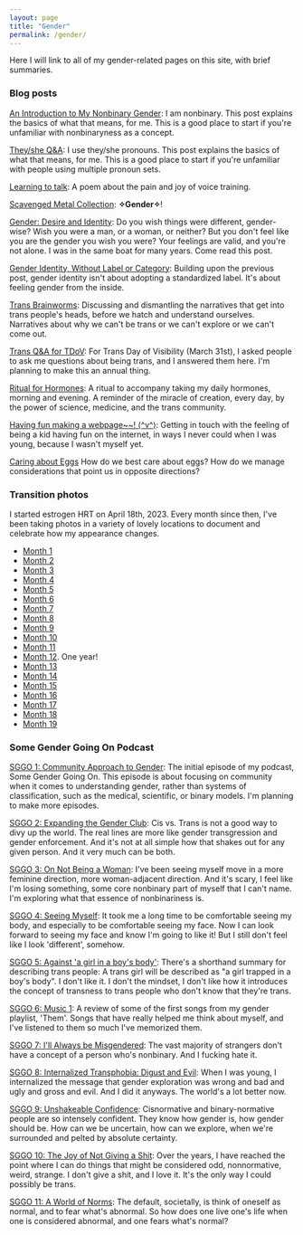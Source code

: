 ```yaml
---
layout: page
title: "Gender"
permalink: /gender/
---
```


Here I will link to all of my gender-related pages on this site,
with brief summaries.

### Blog posts

[An Introduction to My Nonbinary Gender](/2023/07/06/my-gender):
I am nonbinary.
This post explains the basics of what that means, for me.
This is a good place to start if you're unfamiliar with nonbinaryness as a concept.

[They/she Q&A](/2024/01/19/they-she):
I use they/she pronouns.
This post explains the basics of what that means, for me.
This is a good place to start if you're unfamiliar with people using multiple pronoun sets.

[Learning to talk](/2023/11/25/learning-to-talk):
A poem about the pain and joy of voice training.

[Scavenged Metal Collection](2023/10/21/scavenged-metal):
**✧Gender✧**!

[Gender: Desire and Identity](/2024/02/09/gender-desire):
Do you wish things were different, gender-wise?
Wish you were a man, or a woman, or neither?
But you don't feel like you are the gender you wish you were?
Your feelings are valid, and you're not alone.
I was in the same boat for many years.
Come read this post.

[Gender Identity, Without Label or Category](/2024/02/14/gender-identity):
Building upon the previous post,
gender identity isn't about adopting a standardized label.
It's about feeling gender from the inside.

[Trans Brainworms](/2024/03/26/trans-brainworms):
Discussing and dismantling the narratives that get into trans people's heads,
before we hatch and understand ourselves.
Narratives about why we can't be trans or we can't explore or we can't come out.

[Trans Q&A for TDoV](/2024/03/31/trans-qa):
For Trans Day of Visibility (March 31st),
I asked people to ask me questions about being trans,
and I answered them here.
I'm planning to make this an annual thing.

[Ritual for Hormones](/2024/07/27/ritual-for-hormones):
A ritual to accompany taking my daily hormones, morning and evening.
A reminder of the miracle of creation,
every day,
by the power of science, medicine, and the trans community.

[Having fun making a webpage~~! ⟨^v^⟩](/2024/09/24/fun):
Getting in touch with the feeling of being a kid having fun on the internet,
in ways I never could when I was young, because I wasn't myself yet.

[Caring about Eggs](/2024/10/14/caring-about-eggs)
How do we best care about eggs?
How do we manage considerations that point us in opposite directions?

### Transition photos
I started estrogen HRT on April 18th, 2023.
Every month since then,
I've been taking photos in a variety of lovely locations
to document and celebrate how my appearance changes.

* [Month 1](/2023/05/17/transition-1)
* [Month 2](/2023/06/24/transition-2)
* [Month 3](/2023/08/01/transition-3)
* [Month 4](/2023/08/22/transition-4)
* [Month 5](/2023/09/27/transition-5)
* [Month 6](/2023/10/21/transition-6)
* [Month 7](/2023/11/19/transition-7)
* [Month 8](/2023/12/16/transition-8)
* [Month 9](/2024/01/20/transition-9)
* [Month 10](/2024/02/18/transition-10)
* [Month 11](/2024/03/17/transition-11)
* [Month 12](/2024/05/08/transition-12). One year!
* [Month 13](/2024/05/19/transition-13)
* [Month 14](/2024/07/12/transition-14)
* [Month 15](/2024/07/27/transition-15)
* [Month 16](/2024/08/23/transition-16)
* [Month 17](/2024/09/24/transition-17)
* [Month 18](/2024/10/27/transition-18)
* [Month 19](/2024/11/17/transition-19)

### Some Gender Going On Podcast

[SGGO 1: Community Approach to Gender](/2024/05/19/sggo-1):
The initial episode of my podcast, Some Gender Going On.
This episode is about focusing on community when it comes to understanding
gender, rather than systems of classification, such as the medical, scientific, or binary models.
I'm planning to make more episodes.

[SGGO 2: Expanding the Gender Club](/2024/05/26/sggo-2):
Cis vs. Trans is not a good way to divy up the world.
The real lines are more like gender transgression and gender enforcement.
And it's not at all simple how that shakes out for any given person.
And it very much can be both.

[SGGO 3: On Not Being a Woman](/2024/06/01/sggo-3):
I've been seeing myself move in a more feminine direction, more woman-adjacent direction.
And it's scary, I feel like I'm losing something,
some core nonbinary part of myself that I can't name.
I'm exploring what that essence of nonbinariness is.

[SGGO 4: Seeing Myself](/2024/06/08/sggo-4):
It took me a long time to be comfortable seeing my body,
and especially to be comfortable seeing my face.
Now I can look forward to seeing my face and know I'm going to like it!
But I still don't feel like I look 'different', somehow.

[SGGO 5: Against 'a girl in a boy's body'](/2024/06/19/sggo-5):
There's a shorthand summary for describing trans people:
A trans girl will be described as "a girl trapped in a boy's body".
I don't like it. I don't the mindset,
I don't like how it introduces the concept of transness
to trans people who don't know that they're trans.

[SGGO 6: Music 1](/2024/07/14/sggo-6):
A review of some of the first songs from my gender playlist, 'Them'.
Songs that have really helped me think about myself,
and I've listened to them so much I've memorized them.

[SGGO 7: I'll Always be Misgendered](/2024/07/27/sggo-7):
The vast majority of strangers don't have a concept of a person who's nonbinary.
And I fucking hate it.

[SGGO 8: Internalized Transphobia: Digust and Evil](/2024/08/24/sggo-8):
When I was young, I internalized the message that gender exploration
was wrong and bad and ugly and gross and evil.
And I did it anyways.
The world's a lot better now.

[SGGO 9: Unshakeable Confidence](/2024/09/10/sggo-9):
Cisnormative and binary-normative people are so intensely confident.
They know how gender is, how gender should be.
How can we be uncertain, how can we explore,
when we're surrounded and pelted by absolute certainty.

[SGGO 10: The Joy of Not Giving a Shit](/2024/10/12/sggo-10):
Over the years, I have reached the point where I can do things
that might be considered odd, nonnormative, weird, strange.
I don't give a shit, and I love it.
It's the only way I could possibly be trans.

[SGGO 11: A World of Norms](/2024/11/10/sggo-11):
The default, societally, is think of oneself as normal, and to fear what's abnormal.
So how does one live one's life when one is considered abnormal, and one fears what's normal?
